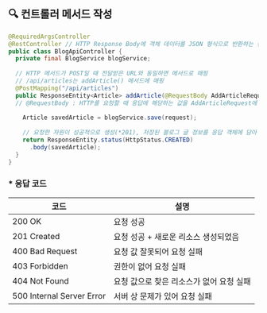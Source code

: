 ## 🔍 컨트롤러 메서드 작성

```java
@RequiredArgsController
@RestController // HTTP Response Body에 객체 데이터를 JSON 형식으로 반환하는 컨트롤러
public class BlogApiController {
  private final BlogService blogService;
  
  // HTTP 메서드가 POST일 때 전달받은 URL와 동일하면 메서드로 매핑
  // /api/articles는 addArticle() 메서드에 매핑
  @PostMapping("/api/articles")
  public ResponseEntity<Article> addArticle(@RequestBody AddArticleRequest request) {
  // @RequestBody : HTTP를 요청할 때 응답에 해당하는 값을 AddArticleRequest에 매핑
    
    Article savedArticle = blogService.save(request);
    
    // 요청한 자원이 성공적으로 생성(*201), 저장된 블로그 글 정보를 응답 객체에 담아 전송
    return ResponseEntity.status(HttpStatus.CREATED)
      .body(savedArticle);
  }
}
```

### * 응답 코드

| 코드 | 설명 |
| ---- | ------- |
| 200 OK | 요청 성공 |
| 201 Created | 요청 성공 + 새로운 리소스 생성되었음 |
| 400 Bad Request | 요청 값 잘못되어 요청 실패 |
| 403 Forbidden | 권한이 없어 요청 실패 |
| 404 Not Found | 요청 값으로 찾은 리소스가 없어 요청 실패 |
| 500 Internal Server Error | 서버 상 문제가 있어 요청 실패 |
